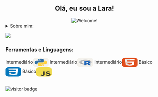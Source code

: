 <div align="center">
  <h2> Olá, eu sou a Lara!</h2>
 </div>

<div align="center" width="75">
<img src="https://github.com/LaraLdA/LaraLdA/blob/main/welcome.gif" alt="Welcome!" width="350"/>
</div>

<div>
<details>
  <summary> Sobre mim: </summary>
  
- 🔍🚗 Sou graduada em Engenharia Mecânica;
  
- 📉📊Estou em busca do meu primeiro emprego na área de ciência de dados ;
  
- 📚 Atualmente estou cursando Ciência de Dados;
</details>
</div>  

 <a href="https://www.linkedin.com/in/lara-arag%C3%A3o-39b7b020a/" target="_blank"><img src="https://img.shields.io/badge/-LinkedIn-%230077B5?style=for-the-badge&logo=linkedin&logoColor=white" target="_blank"> </a> 

<div style="display: inline_block">
  <h3> Ferramentas e Linguagens:</h3>
      Intermediário<img align="center" alt="js" height="30" width="50"  src="https://github.com/tandpfun/skill-icons/blob/main/icons/Python-Light.svg">
      Intermediário<img align="center" alt="js" height="30" width="50"  src="https://github.com/tandpfun/skill-icons/blob/main/icons/R-Light.svg">
      Intermediário<img align="center" alt="html" height="30" width="50" src="https://github.com/tandpfun/skill-icons/blob/main/icons/HTML.svg" >
      Básico<img align="center" alt="css" height="30" width="50" src="https://github.com/tandpfun/skill-icons/blob/main/icons/CSS.svg">
      Básico<img align="center" alt="js" height="30" width="50"  src="https://github.com/tandpfun/skill-icons/blob/main/icons/JavaScript.svg">
</div>
</br>

![visitor badge](https://visitor-badge.glitch.me/badge?page_id=LaraLdA.visitor-badge&left_text=Olá%20Visitantes!&left_color=black&right_color=green)
